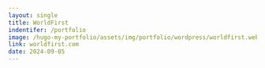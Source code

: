 ```yaml
---
layout: single
title: WorldFirst
indentifer: /portfolio
image: /hugo-my-portfolio/assets/img/portfolio/wordpress/worldfirst.webp
link: worldfirst.com
date: 2024-09-05
---
```

